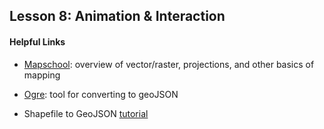 ## Lesson 8: Animation & Interaction

#### Helpful Links

* [Mapschool](https://mapschool.io): overview of vector/raster, projections, and other basics of mapping

* [Ogre](http://ogre.adc4gis.com): tool for converting to geoJSON

* Shapefile to GeoJSON [tutorial](https://ben.balter.com/2013/06/26/how-to-convert-shapefiles-to-geojson-for-use-on-github/)
